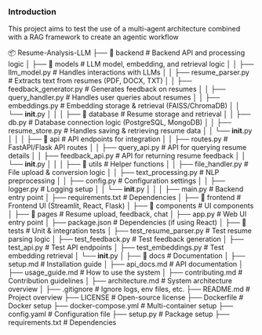 ### Introduction 

This project aims to test the use of a multi-agent architecture combined with a RAG framework to create an agentic workflow


📦 Resume-Analysis-LLM
 ├── 📂 backend                  # Backend API and processing logic
 │    ├── 📂 models              # LLM model, embedding, and retrieval logic
 │    │    ├── llm_model.py      # Handles interactions with LLMs
 │    │    ├── resume_parser.py  # Extracts text from resumes (PDF, DOCX, TXT)
 │    │    ├── feedback_generator.py # Generates feedback on resumes
 │    │    ├── query_handler.py  # Handles user queries about resumes
 │    │    ├── embeddings.py     # Embedding storage & retrieval (FAISS/ChromaDB)
 │    │    └── __init__.py
 │    │
 │    ├── 📂 database            # Resume storage and retrieval
 │    │    ├── db.py             # Database connection logic (PostgreSQL, MongoDB)
 │    │    ├── resume_store.py   # Handles saving & retrieving resume data
 │    │    └── __init__.py
 │    │
 │    ├── 📂 api                 # API endpoints for integration
 │    │    ├── routes.py         # FastAPI/Flask API routes
 │    │    ├── query_api.py      # API for querying resume details
 │    │    ├── feedback_api.py   # API for returning resume feedback
 │    │    └── __init__.py
 │    │
 │    ├── 📂 utils               # Helper functions
 │    │    ├── file_handler.py   # File upload & conversion logic
 │    │    ├── text_processing.py # NLP preprocessing
 │    │    ├── config.py         # Configuration settings
 │    │    ├── logger.py         # Logging setup
 │    │    └── __init__.py
 │    │
 │    ├── main.py                # Backend entry point
 │    ├── requirements.txt       # Dependencies
 │
 ├── 📂 frontend                 # Frontend UI (Streamlit, React, Flask)
 │    ├── 📂 components          # UI components
 │    ├── 📂 pages               # Resume upload, feedback, chat
 │    ├── app.py                 # Web UI entry point
 │    ├── package.json           # Dependencies (if using React)
 │
 ├── 📂 tests                    # Unit & integration tests
 │    ├── test_resume_parser.py  # Test resume parsing logic
 │    ├── test_feedback.py       # Test feedback generation
 │    ├── test_api.py            # Test API endpoints
 │    ├── test_embeddings.py     # Test embedding retrieval
 │    └── __init__.py
 │
 ├── 📂 docs                     # Documentation
 │    ├── setup.md               # Installation guide
 │    ├── api_docs.md            # API documentation
 │    ├── usage_guide.md         # How to use the system
 │    ├── contributing.md        # Contribution guidelines
 │    ├── architecture.md        # System architecture overview
 │
 ├── .gitignore                   # Ignore logs, env files, etc.
 ├── README.md                     # Project overview
 ├── LICENSE                       # Open-source license
 ├── Dockerfile                    # Docker setup
 ├── docker-compose.yml            # Multi-container setup
 ├── config.yaml                   # Configuration file
 ├── setup.py                       # Package setup
 ├── requirements.txt               # Dependencies
